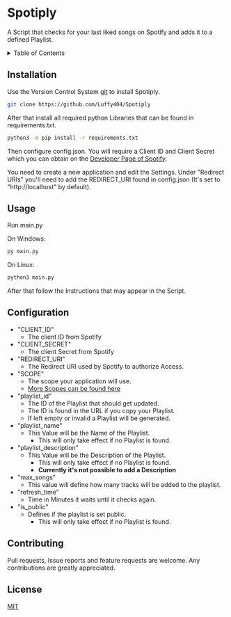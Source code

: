 # Spotiply

A Script that checks for your last liked songs on Spotify and adds it to a defined Playlist.

<details>
  <summary>Table of Contents</summary>
  <ol>
    <li><a href="#installation">Installation</a></li>
    <li><a href="#usage">Usage</a></li>
    <li><a href="#configuration">Configuration</a></li>
    <li><a href="#contributing">Contributing</a></li>
    <li><a href="#license">License</a></li>
  </ol>
</details>

## Installation

Use the Version Control System [git](https://git-scm.com) to install Spotiply.

```bash
git clone https://github.com/Luffy404/Spotiply
```

After that install all required python Libraries that can be found in requirements.txt.

```bash
python3 -m pip install -r requirements.txt
```

Then configure config.json. You will require a Client ID and Client Secret which you can obtain on the [Developer Page of Spotify](https://developer.spotify.com/dashboard/).

You need to create a new application and edit the Settings. Under "Redirect URIs" you'll need to add the REDIRECT_URI found in config.json (It's set to "http://localhost" by default).

## Usage

Run main.py

On Windows:

```bat
py main.py
```

On Linux:

```bash
python3 main.py
```

After that follow the Instructions that may appear in the Script.

## Configuration

* "CLIENT_ID"
  * The client ID from Spotify
* "CLIENT_SECRET"
  * The client Secret from Spotify
* "REDIRECT_URI"
  * The Redirect URI used by Spotify to authorize Access.
* "SCOPE"
  * The scope your application will use.
  * [More Scopes can be found here](https://developer.spotify.com/documentation/general/guides/authorization/scopes/)
* "playlist_id"
  * The ID of the Playlist that should get updated.
  * The ID is found in the URL if you copy your Playlist.
  * If left empty or invalid a Playlist will be generated.
* "playlist_name"
  * This Value will be the Name of the Playlist.
    * This will only take effect if no Playlist is found.
* "playlist_description"
  * This Value will be the Description of the Playlist.
    * This will only take effect if no Playlist is found.
    * **Currently it's not possible to add a Description**
* "max_songs"
  * This value will define how many tracks will be added to the playlist.
* "refresh_time"
  * Time in Minutes it waits until it checks again.
* "is_public"
  * Defines if the playlist is set public.
    * This will only take effect if no Playlist is found.

## Contributing

Pull requests, Issue reports and feature requests are welcome. Any contributions are greatly appreciated.

## License

[MIT](https://choosealicense.com/licenses/mit/)